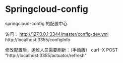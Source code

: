 # Springcloud-config
springcloud-config 的配置中心

访问：
    http://127.0.0.1:3344/master/config-dev.yml
    http://localhost:3355/configInfo

修改配置后，运维人员需要刷新：（手动版）
    curl -X POST "http://localhost:3355/actuator/refresh"